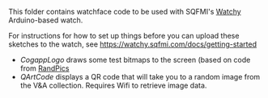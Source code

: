 This folder contains watchface code to be used with SQFMI's [Watchy](https://watchy.sqfmi.com/)
Arduino-based watch.

For instructions for how to set up things before you can upload these sketches to the watch, see https://watchy.sqfmi.com/docs/getting-started

- *CogappLogo* draws some test bitmaps to the screen (based on code from [RandPics](https://github.com/wolfdtx/RandPics) 
- *QArtCode* displays a QR code that will take you to a random image from the V&A collection. Requires Wifi to retrieve image data.
